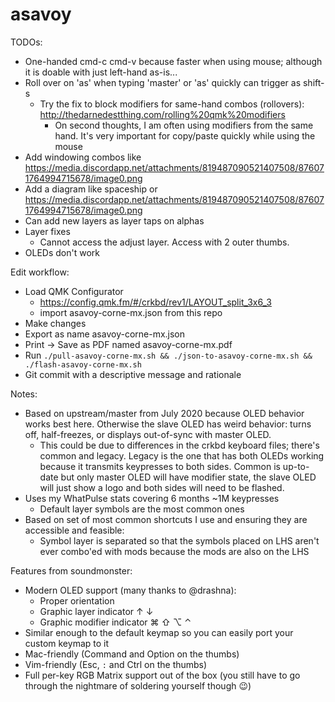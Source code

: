 # asavoy

TODOs:

* One-handed cmd-c cmd-v because faster when using mouse; although it is doable with just left-hand as-is...
* Roll over on 'as' when typing 'master' or 'as' quickly can trigger as shift-s
  * Try the fix to block modifiers for same-hand combos (rollovers): http://thedarnedestthing.com/rolling%20qmk%20modifiers
    * On second thoughts, I am often using modifiers from the same hand. It's very important for copy/paste quickly while using the mouse
* Add windowing combos like https://media.discordapp.net/attachments/819487090521407508/876071764994715678/image0.png
* Add a diagram like spaceship or https://media.discordapp.net/attachments/819487090521407508/876071764994715678/image0.png
* Can add new layers as layer taps on alphas
* Layer fixes
  * Cannot access the adjust layer. Access with 2 outer thumbs.
* OLEDs don't work

Edit workflow:

* Load QMK Configurator
  * https://config.qmk.fm/#/crkbd/rev1/LAYOUT_split_3x6_3
  * import asavoy-corne-mx.json from this repo
* Make changes
* Export as name asavoy-corne-mx.json
* Print -> Save as PDF named asavoy-corne-mx.pdf
* Run `./pull-asavoy-corne-mx.sh && ./json-to-asavoy-corne-mx.sh && ./flash-asavoy-corne-mx.sh`
* Git commit with a descriptive message and rationale

Notes:

* Based on upstream/master from July 2020 because OLED behavior works best here. Otherwise the slave OLED has weird behavior: turns off, half-freezes, or displays out-of-sync with master OLED.
  * This could be due to differences in the crkbd keyboard files; there's common and legacy. Legacy is the one that has both OLEDs working because it transmits keypresses to both sides. Common is up-to-date but only master OLED will have modifier state, the slave OLED will just show a logo and both sides will need to be flashed.
* Uses my WhatPulse stats covering 6 months ~1M keypresses
  * Default layer symbols are the most common ones
* Based on set of most common shortcuts I use and ensuring they are accessible and feasible:
  * Symbol layer is separated so that the symbols placed on LHS aren't ever combo'ed with mods because the mods are also on the LHS

Features from soundmonster:

* Modern OLED support (many thanks to @drashna):
  * Proper orientation
  * Graphic layer indicator ↑ ↓
  * Graphic modifier indicator ⌘ ⇧ ⌥  ⌃
* Similar enough to the default keymap so you can easily port your custom keymap to it
* Mac-friendly (Command and Option on the thumbs)
* Vim-friendly (Esc, `:` and Ctrl on the thumbs)
* Full per-key RGB Matrix support out of the box (you still have to go through the nightmare of soldering yourself though 😉)


